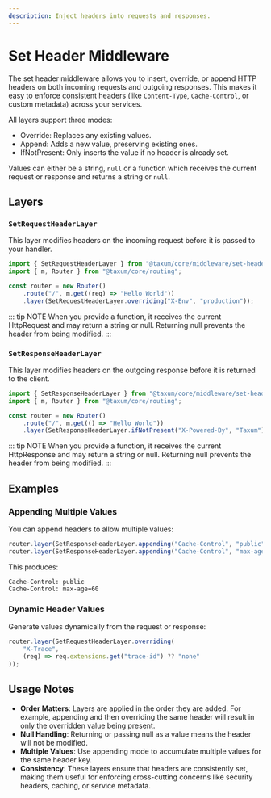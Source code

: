 ```yaml
---
description: Inject headers into requests and responses. 
---
```


# Set Header Middleware

The set header middleware allows you to insert, override, or append HTTP headers on both incoming requests and
outgoing responses. This makes it easy to enforce consistent headers (like `Content-Type`, `Cache-Control`,
or custom metadata) across your services.

All layers support three modes:

- Override: Replaces any existing values.
- Append: Adds a new value, preserving existing ones.
- IfNotPresent: Only inserts the value if no header is already set.

Values can either be a string, `null` or a function which receives the current request or response and returns a string
or `null`.

## Layers

### `SetRequestHeaderLayer`

This layer modifies headers on the incoming request before it is passed to your handler.

```ts
import { SetRequestHeaderLayer } from "@taxum/core/middleware/set-header";
import { m, Router } from "@taxum/core/routing";

const router = new Router()
    .route("/", m.get((req) => "Hello World"))
    .layer(SetRequestHeaderLayer.overriding("X-Env", "production"));
```

::: tip NOTE
When you provide a function, it receives the current HttpRequest and may return a string or null. Returning null
prevents the header from being modified.
:::

### `SetResponseHeaderLayer`

This layer modifies headers on the outgoing response before it is returned to the client.

```ts
import { SetResponseHeaderLayer } from "@taxum/core/middleware/set-header";
import { m, Router } from "@taxum/core/routing";

const router = new Router()
    .route("/", m.get(() => "Hello World"))
    .layer(SetResponseHeaderLayer.ifNotPresent("X-Powered-By", "Taxum"));
```

::: tip NOTE
When you provide a function, it receives the current HttpResponse and may return a string or null. Returning null
prevents the header from being modified.
:::

## Examples

### Appending Multiple Values

You can append headers to allow multiple values:

```ts
router.layer(SetResponseHeaderLayer.appending("Cache-Control", "public"));
router.layer(SetResponseHeaderLayer.appending("Cache-Control", "max-age=60"));
```

This produces:

```
Cache-Control: public
Cache-Control: max-age=60
```

### Dynamic Header Values

Generate values dynamically from the request or response:

```ts
router.layer(SetRequestHeaderLayer.overriding(
    "X-Trace",
    (req) => req.extensions.get("trace-id") ?? "none"
));
```

## Usage Notes

- **Order Matters**: Layers are applied in the order they are added. For example, appending and then overriding the same
  header will result in only the overridden value being present.
- **Null Handling**: Returning or passing null as a value means the header will not be modified.
- **Multiple Values**: Use appending mode to accumulate multiple values for the same header key.
- **Consistency**: These layers ensure that headers are consistently set, making them useful for enforcing
  cross-cutting concerns like security headers, caching, or service metadata.
